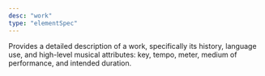```yaml
---
desc: "work"
type: "elementSpec"
---
```


Provides a detailed description of a work, specifically its history, language use,
and
high-level musical attributes: key, tempo, meter, medium of performance, and intended
duration.